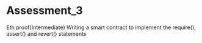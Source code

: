 # Assessment_3
Eth proof(Intermediate) Writing a smart contract to implement the require(), assert() and revert() statements
